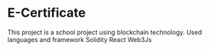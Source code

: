 # E-Certificate
This project is a school project using blockchain technology. Used languages and framework Solidity React Web3Js

